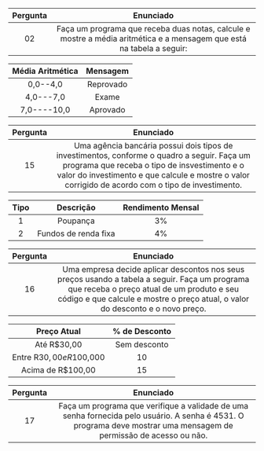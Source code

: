 Pergunta  |  Enunciado
:-------: | :------------:
02        | Faça um programa que receba duas notas, calcule e mostre a média aritmética e a mensagem que está na tabela a seguir:


Média Aritmética   |  Mensagem
:----------------: | :----------:
0,0--4,0        |  Reprovado
4,0---7,0       | Exame
7,0----10,0     | Aprovado


Pergunta  |  Enunciado
:-------: | :------------:
15        | Uma agência bancária possui dois tipos de investimentos, conforme o quadro a seguir. Faça um programa que receba o tipo de insvestimento e o valor do investimento e que calcule e mostre o valor corrigido de acordo com o tipo de investimento.

Tipo   |  Descrição     | Rendimento Mensal 
:----: | :-----------:  | :------------------:
1      |  Poupança       |  3%
2      |  Fundos de renda fixa  |  4%


Pergunta  |  Enunciado
:-------: | :------------:
16        | Uma empresa decide aplicar descontos nos seus preços usando a tabela a seguir. Faça um programa que receba o preço atual de um produto e seu código e que calcule e mostre o preço atual, o valor do desconto e o novo preço.

Preço Atual     |  % de Desconto
:-------------: | :----------------:
Até R$30,00     |  Sem desconto
Entre R$30,00 e R$100,000      | 10
Acima de R$100,00     | 15


Pergunta  |  Enunciado
:-------: | :------------:
17        | Faça um programa que verifique a validade de uma senha fornecida pelo usuário. A senha é 4531. O programa deve mostrar uma mensagem de permissão de acesso ou não.
